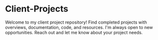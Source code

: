 # Client-Projects
Welcome to my client project repository! Find completed projects with overviews, documentation, code, and resources. I'm always open to new opportunities. Reach out and let me know about your project needs.
